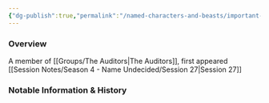 ```yaml
---
{"dg-publish":true,"permalink":"/named-characters-and-beasts/important-characters/the-auditors/the-gold-dragon/","tags":["NPC","Important"],"noteIcon":""}
---
```



### Overview
A member of [[Groups/The Auditors\|The Auditors]], first appeared [[Session Notes/Season 4 - Name Undecided/Session 27\|Session 27]]

### Notable Information & History 
